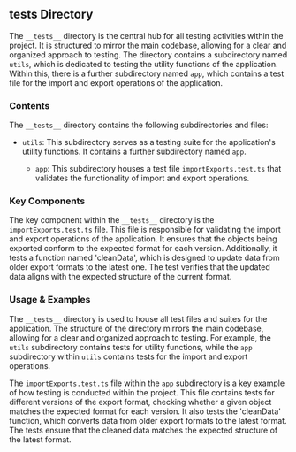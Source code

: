 
## **tests** Directory

The `__tests__` directory is the central hub for all testing activities within the project. It is structured to mirror the main codebase, allowing for a clear and organized approach to testing. The directory contains a subdirectory named `utils`, which is dedicated to testing the utility functions of the application. Within this, there is a further subdirectory named `app`, which contains a test file for the import and export operations of the application.

### Contents

The `__tests__` directory contains the following subdirectories and files:

- `utils`: This subdirectory serves as a testing suite for the application's utility functions. It contains a further subdirectory named `app`.
  
  - `app`: This subdirectory houses a test file `importExports.test.ts` that validates the functionality of import and export operations.

### Key Components

The key component within the `__tests__` directory is the `importExports.test.ts` file. This file is responsible for validating the import and export operations of the application. It ensures that the objects being exported conform to the expected format for each version. Additionally, it tests a function named 'cleanData', which is designed to update data from older export formats to the latest one. The test verifies that the updated data aligns with the expected structure of the current format.

### Usage & Examples

The `__tests__` directory is used to house all test files and suites for the application. The structure of the directory mirrors the main codebase, allowing for a clear and organized approach to testing. For example, the `utils` subdirectory contains tests for utility functions, while the `app` subdirectory within `utils` contains tests for the import and export operations.

The `importExports.test.ts` file within the `app` subdirectory is a key example of how testing is conducted within the project. This file contains tests for different versions of the export format, checking whether a given object matches the expected format for each version. It also tests the 'cleanData' function, which converts data from older export formats to the latest format. The tests ensure that the cleaned data matches the expected structure of the latest format.

